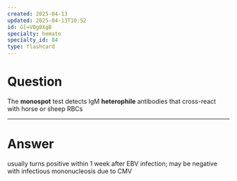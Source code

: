 ```yaml
---
created: 2025-04-13
updated: 2025-04-13T10:52
id: G[=V0g8XgB
specialty: hemato
specialty_id: 84
type: flashcard
---
```


# Question
The **monospot** test detects IgM **heterophile** antibodies that cross-react with horse or sheep RBCs

---

# Answer
usually turns positive within 1 week after EBV infection; may be negative with infectious mononucleosis due to CMV